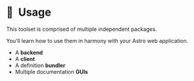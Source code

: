 # 🧭  Usage

This toolset is comprised of multiple independent packages.

You'll learn how to use them in harmony with your Astro web application.

<!-- more -->

- A **backend**
- A **client**
- A definition **bundler**
- Multiple documentation **GUIs**
